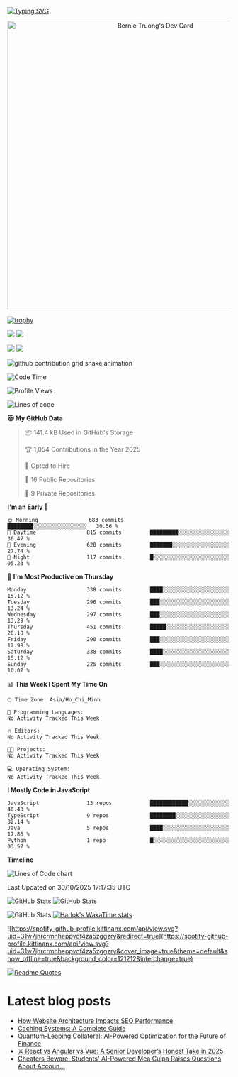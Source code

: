 [![Typing SVG](https://readme-typing-svg.demolab.com?font=Fira+Code&pause=1000&color=F37022&center=true&vCenter=true&random=true&width=435&lines=A+Senior+Student+at+FPT+University;A+Member+of+Japanese+Software+Club;A+Passionate+and+Curiosity+Developer)](https://git.io/typing-svg)

<div align="center">
   <a href="https://app.daily.dev/bernietruong">
      <img src="./devcard.png" width="652" alt="Bernie Truong's Dev Card"/>
   </a>
</div>

[![trophy](https://github-profile-trophy.vercel.app/?username=i-am-truong&theme=buddhism)](https://github.com/ryo-ma/github-profile-trophy)

![](https://raw.githubusercontent.com/i-am-truong/i-am-truong/master/generated/languages.svg#gh-dark-mode-only)
![](https://raw.githubusercontent.com/i-am-truong/i-am-truong/master/generated/overview.svg#gh-dark-mode-only)

![](https://raw.githubusercontent.com/i-am-truong/i-am-truong/master/generated/overview.svg#gh-light-mode-only)
![](https://raw.githubusercontent.com/i-am-truong/i-am-truong/master/generated/languages.svg#gh-light-mode-only)

<picture>
  <source
    media="(prefers-color-scheme: dark)"
    srcset="https://raw.githubusercontent.com/i-am-truong/i-am-truong/output/github-contribution-grid-snake-dark.svg"
  />
  <source
    media="(prefers-color-scheme: light)"
    srcset="https://raw.githubusercontent.com/i-am-truong/i-am-truong/output/github-contribution-grid-snake.svg"
  />
  <img
    alt="github contribution grid snake animation"
    src="https://raw.githubusercontent.com/i-am-truong/i-am-truong/output/github-contribution-grid-snake.svg"
  />
</picture>

<!--START_SECTION:waka-->
![Code Time](http://img.shields.io/badge/Code%20Time-14%20hrs%2031%20mins-blue)

![Profile Views](http://img.shields.io/badge/Profile%20Views-0-blue)

![Lines of code](https://img.shields.io/badge/From%20Hello%20World%20I%27ve%20Written-763.7%20thousand%20lines%20of%20code-blue)

**🐱 My GitHub Data** 

> 📦 141.4 kB Used in GitHub's Storage 
 > 
> 🏆 1,054 Contributions in the Year 2025
 > 
> 💼 Opted to Hire
 > 
> 📜 16 Public Repositories 
 > 
> 🔑 9 Private Repositories 
 > 
**I'm an Early 🐤** 

```text
🌞 Morning                683 commits         ████████░░░░░░░░░░░░░░░░░   30.56 % 
🌆 Daytime                815 commits         █████████░░░░░░░░░░░░░░░░   36.47 % 
🌃 Evening                620 commits         ███████░░░░░░░░░░░░░░░░░░   27.74 % 
🌙 Night                  117 commits         █░░░░░░░░░░░░░░░░░░░░░░░░   05.23 % 
```
📅 **I'm Most Productive on Thursday** 

```text
Monday                   338 commits         ████░░░░░░░░░░░░░░░░░░░░░   15.12 % 
Tuesday                  296 commits         ███░░░░░░░░░░░░░░░░░░░░░░   13.24 % 
Wednesday                297 commits         ███░░░░░░░░░░░░░░░░░░░░░░   13.29 % 
Thursday                 451 commits         █████░░░░░░░░░░░░░░░░░░░░   20.18 % 
Friday                   290 commits         ███░░░░░░░░░░░░░░░░░░░░░░   12.98 % 
Saturday                 338 commits         ████░░░░░░░░░░░░░░░░░░░░░   15.12 % 
Sunday                   225 commits         ███░░░░░░░░░░░░░░░░░░░░░░   10.07 % 
```


📊 **This Week I Spent My Time On** 

```text
🕑︎ Time Zone: Asia/Ho_Chi_Minh

💬 Programming Languages: 
No Activity Tracked This Week

🔥 Editors: 
No Activity Tracked This Week

🐱‍💻 Projects: 
No Activity Tracked This Week

💻 Operating System: 
No Activity Tracked This Week
```

**I Mostly Code in JavaScript** 

```text
JavaScript               13 repos            ████████████░░░░░░░░░░░░░   46.43 % 
TypeScript               9 repos             ████████░░░░░░░░░░░░░░░░░   32.14 % 
Java                     5 repos             ████░░░░░░░░░░░░░░░░░░░░░   17.86 % 
Python                   1 repo              █░░░░░░░░░░░░░░░░░░░░░░░░   03.57 % 
```



**Timeline**

![Lines of Code chart](https://raw.githubusercontent.com/i-am-truong/i-am-truong/master/assets/bar_graph.png)


 Last Updated on 30/10/2025 17:17:35 UTC
<!--END_SECTION:waka-->

![GitHub Stats](https://github-readme-stats.vercel.app/api?username=i-am-truong&show=reviews,discussions_started,discussions_answered,prs_merged,prs_merged_percentage&theme=ambient_gradient&rank_icon=percentile&show_icons=true&include_all_commits=true&hide_border=true&count_private=true)
![GitHub Stats](https://streak-stats.demolab.com?user=i-am-truong&theme=ambient_gradient&hide_border=true)

![GitHub Stats](https://github-readme-stats.vercel.app/api/top-langs/?username=i-am-truong&theme=ambient_gradient&show_icons=true&hide_border=true&layout=compact)
[![Harlok's WakaTime stats](https://github-readme-stats.vercel.app/api/wakatime?username=iamtruong&theme=ambient_gradient&layout=compact&custom_title=Bernie%20Truong's%20WakaTime%20Stats)](https://github.com/anuraghazra/github-readme-stats)

![https://spotify-github-profile.kittinanx.com/api/view.svg?uid=31w7jhrcrmnheppvof4za5zggzry&redirect=true](https://spotify-github-profile.kittinanx.com/api/view.svg?uid=31w7jhrcrmnheppvof4za5zggzry&cover_image=true&theme=default&show_offline=true&background_color=121212&interchange=true)

[![Readme Quotes](https://quotes-github-readme.vercel.app/api?type=horizontal&theme=github_blue)](https://github.com/piyushsuthar/github-readme-quotes)


# Latest blog posts
<!-- BLOG-POST-LIST:START -->
- [How Website Architecture Impacts SEO Performance](https://dev.to/tehreem_seorankhive_6c6ea/how-website-architecture-impacts-seo-performance-4ca0)
- [Caching Systems: A Complete Guide](https://dev.to/ashwani_arya_291e758bf74d/caching-systems-a-complete-guide-4k88)
- [Quantum-Leaping Collateral: AI-Powered Optimization for the Future of Finance](https://dev.to/arvind_sundararajan/quantum-leaping-collateral-ai-powered-optimization-for-the-future-of-finance-39j5)
- [⚔️ React vs Angular vs Vue: A Senior Developer’s Honest Take in 2025](https://dev.to/anisubhra_sarkar/react-vs-angular-vs-vue-a-senior-developers-honest-take-in-2025-1chn)
- [Cheaters Beware: Students&#39; AI-Powered Mea Culpa Raises Questions About Accoun...](https://dev.to/mabualzait/cheaters-beware-students-ai-powered-mea-culpa-raises-questions-about-accoun-1gf)
<!-- BLOG-POST-LIST:END -->

<!-- START gadpp -->
